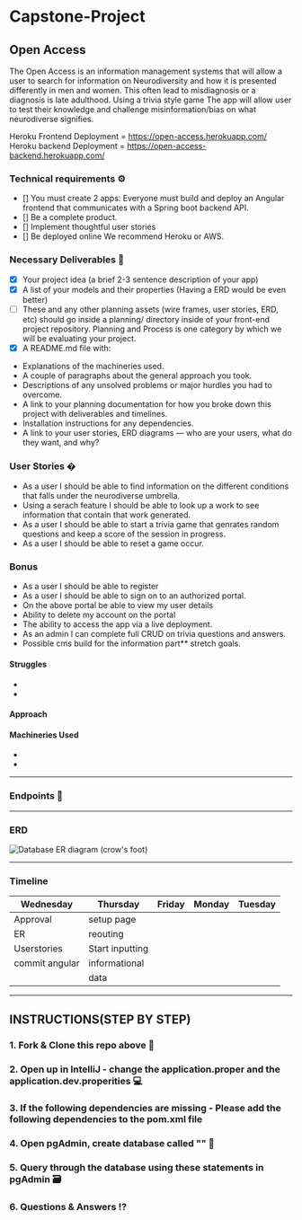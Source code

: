 # Capstone-Project

## Open Access 

The Open Access is an information management systems that will allow a user to search for information on Neurodiversity and how it is presented differently in men and women. This often lead to misdiagnosis or a diagnosis is late adulthood. Using a trivia style game The app will allow user to test their knowledge and challenge misinformation/bias on what neurodiverse signifies. 

Heroku Frontend Deployment = https://open-access.herokuapp.com/
Heroku backend Deployment = https://open-access-backend.herokuapp.com/


### Technical requirements ⚙️
- [] You must create 2 apps: Everyone must build and deploy an Angular frontend that communicates with a Spring boot backend API.
- [] Be a complete product.
- [] Implement thoughtful user stories
- [] Be deployed online We recommend Heroku or AWS.

### Necessary Deliverables 🏁
- [x] Your project idea (a brief 2-3 sentence description of your app)
- [x] A list of your models and their properties (Having a ERD would be even better)
- [ ] These and any other planning assets (wire frames, user stories, ERD, etc) should go inside a planning/ directory inside of your front-end project repository.        Planning and Process is one category by which we will be evaluating your project.
- [x] A README.md file with:
* Explanations of the machineries used.
* A couple of paragraphs about the general approach you took.
* Descriptions of any unsolved problems or major hurdles you had to overcome.
* A link to your planning documentation for how you broke down this project with deliverables and timelines.
* Installation instructions for any dependencies.
* A link to your user stories, ERD diagrams — who are your users, what do they want, and why?

### User Stories �
* As a user I should be able to find information on the different conditions that falls under the neurodiverse umbrella.
* Using a serach feature I should be able to look up a work to see information that contain that work generated.
* As a user I should be able to start a trivia game that genrates random questions and keep a score of the session in progress.
* As a user I should be able to reset a game occur.


### Bonus

* As a user I should be able to register
* As a user I should be able to sign on to an authorized portal. 
* On the above portal be able to view my user details
* Ability to delete my account on the portal
* The ability to access the app via a live deployment.
* As an admin I can complete full CRUD on trivia questions and answers.
* Possible cms build  for the information part** stretch goals.



#### Struggles
* 
* 


#### Approach


#### Machineries Used
*
*
---
### Endpoints 📌

---
### ERD
![Database ER diagram (crow's foot)](https://user-images.githubusercontent.com/87440131/151239214-2ac9c8c1-107f-4ceb-91d9-2cac32a853a2.png)

---
### Timeline 

|      Wednesday    |      Thursday      |         Friday          |     Monday     |       Tuesday              |
| ------------------|--------------------|-------------------------|----------------|----------------------------|
|   Approval        |  setup page        |                         |                |                            |
|   ER              |  reouting          |                         |                |                            |
|   Userstories     |  Start inputting   |                         |                |                            |
|   commit angular  |    informational   |                         |                |                            |
|                   |      data          |                         |                |                            |

---

## INSTRUCTIONS(STEP BY STEP)
### 1. Fork & Clone this repo above 🔱
### 2. Open up in IntelliJ - change the application.proper and the application.dev.properities 💻
### 3.  If the following dependencies are missing -  Please add the following dependencies to the pom.xml file


### 4. Open pgAdmin, create database called "" 🐘



### 5. Query through the database using these statements in pgAdmin 🗃



### 6. Questions & Answers :interrobang:
